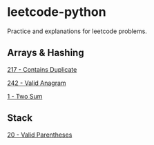 # leetcode-python
Practice and explanations for leetcode problems.

## Arrays & Hashing

[217 - Contains Duplicate](arrays-and-hashing/217-contains-duplicate.md)

[242 - Valid Anagram](arrays-and-hashing/242-valid-anagram.md)

[1 - Two Sum](arrays-and-hashing/1-two-sum.md)

## Stack

[20 - Valid Parentheses](stack/20-valid-parentheses)
